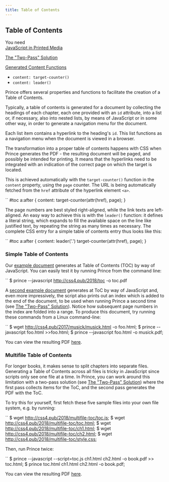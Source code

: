 ```yaml
---
title: Table of Contents
---
```


Table of Contents
-----------------

You need  
[JavaScript in Printed Media](doc-latest/javascript.html#js-print)

[The "Two-Pass" Solution](doc-latest/two-pass.html#two-pass)

[Generated Content Functions](doc-latest/gen-content.html#gen-content-functions)

-   `content: target-counter()`
-   `content: leader()`

Prince offers several properties and functions to facilitate the creation of a Table of Contents.

Typically, a table of contents is generated for a document by collecting the headings of each chapter, each one provided with an `id` attribute, into a list or, if necessary, also into nested lists, by means of JavaScript or in some other way, in order to generate a navigation menu for the document.

Each list item contains a hyperlink to the heading's `id`. This list functions as a navigation menu when the document is viewed in a browser.

The transformation into a proper table of contents happens with CSS when Prince generates the PDF - the resulting document will be paged, and possibly be intended for printing. It means that the hyperlinks need to be integrated with an indication of the correct page on which the target is located.

This is achieved automatically with the `target-counter()` function in the `content` property, using the `page` counter. The URL is being automatically fetched from the `href` attribute of the hyperlink element `<a>`.

``
    #toc a:after {
      content: target-counter(attr(href), page);
    }

The page numbers are best styled right-aligned, while the link texts are left-aligned. An easy way to achieve this is with the `leader()` function: it defines a literal string, which expands to fill the available space on the line like justified text, by repeating the string as many times as necessary. The complete CSS entry for a simple table of contents entry thus looks like this:

``
    #toc a:after {
      content: leader('.') target-counter(attr(href), page);
    }

### Simple Table of Contents

Our [example document](http://css4.pub/2018/toc/index.html) generates at Table of Contents (TOC) by way of JavaScript. You can easily test it by running Prince from the command line:

``
    $ prince --javascript http://css4.pub/2018/toc -o toc.pdf

A [second example document](http://css4.pub/2017/musick/musick.html) generates at ToC by way of JavaScript and, even more impressively, the script also prints out an index which is added to the end of the document, to be used when running Prince a second time (see [The "Two-Pass" Solution](doc-latest/two-pass.html#two-pass)). Notice how subsequent page numbers in the index are folded into a range. To produce this document, try running these commands from a Linux command-line:

``
    $ wget http://css4.pub/2017/musick/musick.html -o foo.html;
    $ prince --javascript foo.html >>foo.html;
    $ prince --javascript foo.html -o musick.pdf;

You can view the resulting PDF [here](http://css4.pub/2017/musick/musick.pdf).

### Multifile Table of Contents

For longer books, it makes sense to split chapters into separate files. Generating a Table of Contents across all files is tricky in JavaScript since scripts only see one file at a time. In Prince, you can work around this limitation with a two-pass solution (see [The "Two-Pass" Solution](doc-latest/two-pass.html#two-pass)) where the first pass collects items for the ToC, and the second pass generates the PDF with the ToC.

To try this for yourself, first fetch these five sample files into your own file system, e.g. by running:

``
    $ wget http://css4.pub/2018/multifile-toc/toc.js;
    $ wget http://css4.pub/2018/multifile-toc/toc.html;
    $ wget http://css4.pub/2018/multifile-toc/ch1.html;
    $ wget http://css4.pub/2018/multifile-toc/ch2.html;
    $ wget http://css4.pub/2018/multifile-toc/style.css;

Then, run Prince twice:

``
    $ prince --javascript --script=toc.js ch1.html ch2.html -o book.pdf >> toc.html;
    $ prince toc.html ch1.html ch2.html -o book.pdf;

You can view the resulting PDF [here](http://css4.pub/2018/multifile-toc/book.pdf).

